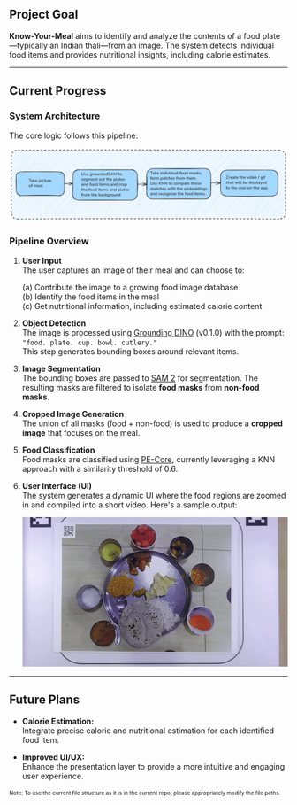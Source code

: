 <!-- # Know-Your-Meal

### Goal

The goal of this project is that given a food plate (typically an Indian thali), the application should be able to detect the items in the food plate, along with their nutritional values.

### Progress so far

This is the current architecture of the core logic.

![Current Process](media/expected_process.png)

The following is a brief description of the pipeline of the project so far.

1. The end-user takes an image of their meal. They can choose to - <br>
   (a) Just contribute to the database. <br>
   (b) Know the food items in the meal. <br>
   (c) Get info about the calorific content of the food items in their meal.
2. The image is taken and passed through [grounding DINO](https://github.com/IDEA-Research/GroundingDINO) (base model, version 0.1.0) with the prompt `"food. plate. cup. bowl. cultery."`. The grounding DINO returns certain bounding boxes which are then sent to [SAM 2](https://github.com/facebookresearch/sam2) - which segments them.
3. The segmentation masks are filtered so as to separate the food masks from the non-food masks. The union of all the generated masks (food and non-food) is used to form the _cropped image_.
4. The food masks are then classified using the [PE-Core](https://huggingface.co/facebook/PE-Core-L14-336) classifer, which classifies the food masks into the different classes (currently it does using KNN with a similarity threshold of 0.6).
5. The classified masks are then processed to create various UIs, that are shown to the end user. The current UI takes the food masks in the _cropped image_, zooms them in, and uses the zoomed in frames to create a video which is shown to the end-user. The following is an example of an output video that is generated by the current pipeline.

<!-- <p align="center">
<video width="512" height="290" controls>
  <source src="media/ui6_for_readme.mp4" type="video/mp4">
</video>
</p> -->
<!--
![](media/ui6_works_perfectly-ezgif.com-video-to-gif-converter.gif)

### Future Scope

As of now, the app performs food detection based on the pipeline described above. In future we want to integrate calorie estimation of the food items as well. Further improvements could also be made on the presentation front. -->

## Project Goal

**Know-Your-Meal** aims to identify and analyze the contents of a food plate—typically an Indian thali—from an image. The system detects individual food items and provides nutritional insights, including calorie estimates.

---

## Current Progress

### System Architecture

The core logic follows this pipeline:

![Current Process](media/expected_process.png)

### Pipeline Overview

1. **User Input**  
   The user captures an image of their meal and can choose to:

   (a) Contribute the image to a growing food image database <br>
   (b) Identify the food items in the meal <br>
   (c) Get nutritional information, including estimated calorie content

2. **Object Detection**  
   The image is processed using [Grounding DINO](https://github.com/IDEA-Research/GroundingDINO) (v0.1.0) with the prompt:  
   `"food. plate. cup. bowl. cutlery."`  
   This step generates bounding boxes around relevant items.

3. **Image Segmentation**  
   The bounding boxes are passed to [SAM 2](https://github.com/facebookresearch/sam2) for segmentation. The resulting masks are filtered to isolate **food masks** from **non-food masks**.

4. **Cropped Image Generation**  
   The union of all masks (food + non-food) is used to produce a **cropped image** that focuses on the meal.

5. **Food Classification**  
   Food masks are classified using [PE-Core](https://huggingface.co/facebook/PE-Core-L14-336), currently leveraging a KNN approach with a similarity threshold of 0.6.

6. **User Interface (UI)**  
   The system generates a dynamic UI where the food regions are zoomed in and compiled into a short video. Here's a sample output:

   ![](media/ui6_works_perfectly-ezgif.com-video-to-gif-converter.gif)

---

## Future Plans

- **Calorie Estimation:**  
  Integrate precise calorie and nutritional estimation for each identified food item.

- **Improved UI/UX:**  
  Enhance the presentation layer to provide a more intuitive and engaging user experience.

<sub><sup>Note: To use the current file structure as it is in the current repo, please appropriately modify the file paths.</sup></sub>
